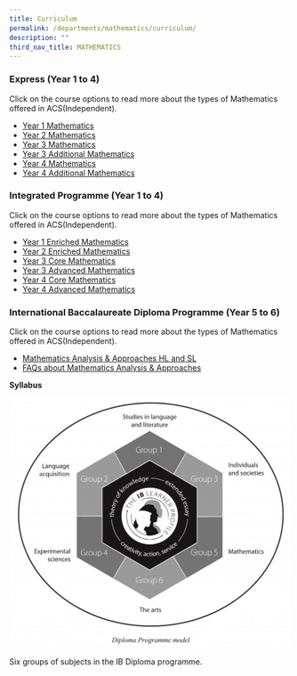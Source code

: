 ```yaml
---
title: Curriculum
permalink: /departments/mathematics/curriculum/
description: ""
third_nav_title: MATHEMATICS
---
```

### Express (Year 1 to 4)

Click on the course options to read more about the types of Mathematics offered in ACS(Independent).

*   [Year 1 Mathematics](https://www.acsindep.moe.edu.sg/wp-content/uploads/2021/01/Year-1-Express-Mathematics.pdf)
*   [Year 2 Mathematics](https://www.acsindep.moe.edu.sg/wp-content/uploads/2021/01/Year-2-Express-Mathematics-Course-Outline.pdf)
*   [Year 3 Mathematics](https://www.acsindep.moe.edu.sg/wp-content/uploads/2020/01/Year-3-Express-Mathematics.pdf)
*   [Year 3 Additional Mathematics](https://www.acsindep.moe.edu.sg/wp-content/uploads/2020/01/Year-3-Express-Additional-Mathematics.pdf)
*   [Year 4 Mathematics](https://www.acsindep.moe.edu.sg/wp-content/uploads/2021/01/Year-4-Express-Mathematics.pdf)
*   [Year 4 Additional Mathematics](https://www.acsindep.moe.edu.sg/wp-content/uploads/2021/01/Year-4-Express-A-Maths.pdf)

### Integrated Programme (Year 1 to 4)

Click on the course options to read more about the types of Mathematics offered in ACS(Independent).

*   [Year 1 Enriched Mathematics](https://www.acsindep.moe.edu.sg/wp-content/uploads/2021/01/Year-1-Enriched-Mathematics.pdf)
*   [Year 2 Enriched Mathematics](https://www.acsindep.moe.edu.sg/wp-content/uploads/2021/01/Year-2-Enriched-Mathematics-Course-Outline.pdf)
*   [Year 3 Core Mathematics](https://www.acsindep.moe.edu.sg/wp-content/uploads/2020/01/Year-3IP-Core-Mathematics.pdf)
*   [Year 3 Advanced Mathematics](https://www.acsindep.moe.edu.sg/wp-content/uploads/2018/11/Y3IP_Advanced-Math.pdf)
*   [Year 4 Core Mathematics](https://www.acsindep.moe.edu.sg/wp-content/uploads/2020/01/Year-4IP-Core-Mathematics.pdf)
*   [Year 4 Advanced Mathematics](https://www.acsindep.moe.edu.sg/wp-content/uploads/2020/01/Year-4IP-Advanced-Mathematics.pdf)

### International Baccalaureate Diploma Programme (Year 5 to 6)

Click on the course options to read more about the types of Mathematics offered in ACS(Independent).

*   [Mathematics Analysis & Approaches HL and SL](https://www.acsindep.moe.edu.sg/wp-content/uploads/2020/01/subject-brief-dp-math-analysis-and-approaches-en.pdf)
*   [FAQs about Mathematics Analysis & Approaches](https://www.acsindep.moe.edu.sg/wp-content/uploads/2022/02/FAQ-on-Maths-AA.pdf)

**Syllabus**

<a href="/images/Our%20Departments/Diploma-Programme-Model-1024x911-1024x911.jpg"> <img src="/images/Our%20Departments/Diploma-Programme-Model-1024x911-1024x911.jpg"></a>

Six groups of subjects in the IB Diploma programme.